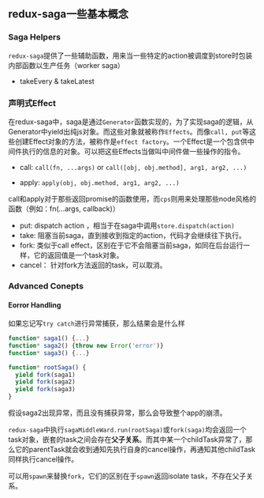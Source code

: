 ## redux-saga一些基本概念
### Saga Helpers
`redux-saga`提供了一些辅助函数，用来当一些特定的action被调度到store时包装内部函数以生产任务（worker saga）

* takeEvery & takeLatest

### 声明式Effect

在redux-saga中，saga是通过`Generator`函数实现的，为了实现saga的逻辑，从Generator中yield出纯js对象。而这些对象就被称作`Effects`。而像`call, put`等这些创建Effect对象的方法，被称作是`effect factory`。一个Effect是一个包含供中间件执行的信息的对象。可以把这些Effects当做叫中间件做一些操作的指令。

* call: `call(fn, ...args)` or `call([obj, obj.method], arg1, arg2, ...)`

* apply: `apply(obj, obj.method, arg1, arg2, ...)`

call和apply对于那些返回promise的函数使用，而`cps`则用来处理那些node风格的函数（例如：fn(...args, callback)）

* put: dispatch action ，相当于在saga中调用`store.dispatch(action)`
* take: 阻塞当前saga，直到接收到指定的action，代码才会继续往下执行。
* fork: 类似于call effect，区别在于它不会阻塞当前saga，如同在后台运行一样，它的返回值是一个task对象。
* cancel： 针对fork方法返回的task，可以取消。

### Advanced Conepts

#### Eorror Handling

如果忘记写`try catch`进行异常捕获，那么结果会是什么样

```javascript
function* saga1() {...}
function* saga2() {throw new Error('error')}
function* saga3() {...}

function* rootSaga() {
  yield fork(saga1)
  yield fork(saga2)
  yield fork(saga3)
}

```

假设saga2出现异常，而且没有捕获异常，那么会导致整个app的崩溃。

`redux-saga`中执行`sagaMiddleWard.run(rootSaga)`或`fork(saga)`均会返回一个task对象，嵌套的task之间会存在**父子关系**。而其中某一个childTask异常了，那么它的parentTask就会收到通知先执行自身的cancel操作，再通知其他childTask同样执行cancel操作。

可以用`spawn`来替换`fork`，它们的区别在于`spawn`返回isolate task，不存在父子关系。
